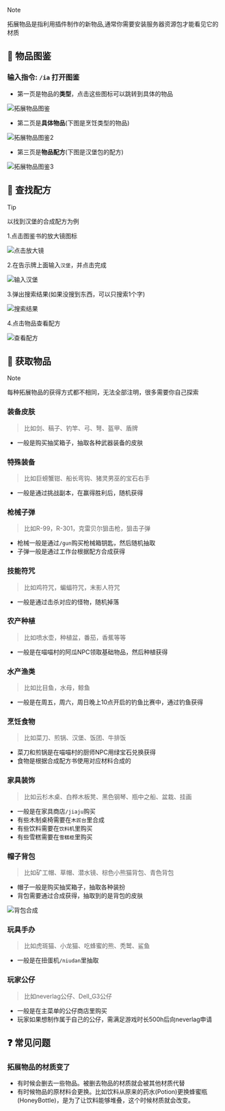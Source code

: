 > [!note]
> 拓展物品是指利用插件制作的新物品,通常你需要安装服务器资源包才能看见它的材质
## 📖 物品图鉴

### 输入指令: `/ia` 打开图鉴

+ 第一页是物品的**类型**，点击这些图标可以跳转到具体的物品

![拓展物品图鉴](pics/ia/iabook.png)

+ 第二页是**具体物品**(下图是烹饪类型的物品)

![拓展物品图鉴2](pics/ia/iabook2.png)

+ 第三页是**物品配方**(下图是汉堡包的配方)

![拓展物品图鉴3](pics/ia/iabook3.png)

## 🔎 查找配方

> [!tip]
> 以找到汉堡的合成配方为例

1.点击图鉴书的放大镜图标

![点击放大镜](pics/ia/iasearch.png)

2.在告示牌上面输入`汉堡`，并点击完成

![输入汉堡](pics/ia/iasearch2.png)

3.弹出搜索结果(如果没搜到东西，可以只搜索1个字)

![搜索结果](pics/ia/iasearch3.png)

4.点击物品查看配方

![查看配方](pics/ia/iabook3.png)

## 🧲 获取物品

> [!note]
> 每种拓展物品的获得方式都不相同，无法全部注明，很多需要你自己探索

### 装备皮肤
> 比如剑、稿子、钓竿、弓、弩、盔甲、盾牌
+ 一般是购买抽奖箱子，抽取各种武器装备的皮肤

### 特殊装备
> 比如巨螃蟹钳、船长弯钩、猪灵男巫的宝石右手
+ 一般是通过挑战副本，在赢得胜利后，随机获得

### 枪械子弹
> 比如R-99，R-301，克雷贝尔狙击枪，狙击子弹
+ 枪械一般是通过`/gun`购买枪械箱钥匙，然后随机抽取
+ 子弹一般是通过工作台根据配方合成获得

### 技能符咒
> 比如鸡符咒，蝙蝠符咒，末影人符咒
+ 一般是通过击杀对应的怪物，随机掉落

### 农产种植
> 比如喷水壶，种植盆，番茄，香蕉等等
+ 一般是在喵喵村的阿瓜NPC领取基础物品，然后种植获得

### 水产渔类
> 比如比目鱼，水母，鲸鱼
+ 一般是在周五，周六，周日晚上10点开启的钓鱼比赛中，通过钓鱼获得

### 烹饪食物
> 比如菜刀、煎锅、汉堡、饭团、牛排饭
+ 菜刀和煎锅是在喵喵村的厨师NPC用绿宝石兑换获得
+ 食物是根据合成配方书使用对应材料合成的

### 家具装饰
> 比如云杉木桌、白桦木板凳、黑色钢琴、瓶中之船、盆栽、挂画
+ 一般是在家具商店`/jiaju`购买
+ 有些木制桌椅需要在`木匠台`里合成
+ 有些饮料需要在`饮料机`里购买
+ 有些雪糕需要在`雪糕柜`里购买

### 帽子背包
> 比如矿工帽、草帽、潜水镜、棕色小熊猫背包、青色背包
+ 帽子一般是购买抽奖箱子，抽取各种装扮
+ 背包需要通过合成获得，抽取到的是背包的皮肤

![背包合成](pics/ia/backpack.png)

### 玩具手办
> 比如虎斑猫、小龙猫、吃蜂蜜的熊、秃鹫、鲨鱼
+ 一般是在扭蛋机`/niudan`里抽取

### 玩家公仔
> 比如neverlag公仔、Dell_G3公仔
+ 一般是在主菜单的公仔商店里购买
+ 玩家如果想制作属于自己的公仔，需满足游戏时长500h后向neverlag申请

##  ❓ 常见问题

### 拓展物品的材质变了

+ 有时候会删去一些物品。被删去物品的材质就会被其他材质代替
+ 有时候物品的原材料会更换。比如饮料从原来的药水(Potion)更换蜂蜜瓶(HoneyBottle)，是为了让饮料能够堆叠，这个时候材质就会改变。